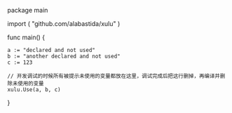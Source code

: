 package main

import (
	"github.com/alabastida/xulu"
)

func main() {

	a := "declared and not used"
	b := "another declared and not used"
	c := 123

	// 开发调试的时候所有被提示未使用的变量都放在这里，调试完成后把这行删掉，再编译并删除未使用的变量
	xulu.Use(a, b, c)
}
